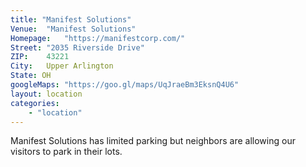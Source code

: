 ```yaml
---
title: "Manifest Solutions"
Venue:	"Manifest Solutions"
Homepage:	"https://manifestcorp.com/"
Street:	"2035 Riverside Drive"
ZIP:	43221
City:	Upper Arlington
State: OH
googleMaps: "https://goo.gl/maps/UqJraeBm3EksnQ4U6"
layout: location
categories: 
    - "location"
---
```

Manifest Solutions has limited parking but neighbors are allowing our visitors to park in their lots. 